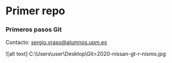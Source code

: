 # Primer repo

### Primeros pasos Git

Contacto: sergio.vraso@alumnos.upm.es

![alt text] C:\Users\user\Desktop\Git>2020-nissan-gt-r-nismo.jpg

